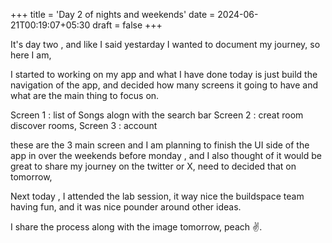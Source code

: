 +++
title = 'Day 2 of nights and weekends'
date = 2024-06-21T00:19:07+05:30
draft = false
+++

It's day two , and like I said yestarday I wanted to document my journey, so here I am,

I started to working on my app and what I have done today is just build the navigation of the app, and decided how many screens it going to have and what are the main thing to focus on.

Screen 1 : list of Songs alogn with the search bar
Screen 2 : creat room discover rooms,
Screen 3 : account

these are the 3 main screen and I am planning to finish the UI side of the app in over the weekends before monday , and I also thought of it would be great to share my journey on the twitter or X, need to decided that on tomorrow,

Next today , I attended the lab session, it way nice the buildspace team having fun, and it was nice pounder around other ideas.

I share the process along with the image tomorrow, peach ✌️.
